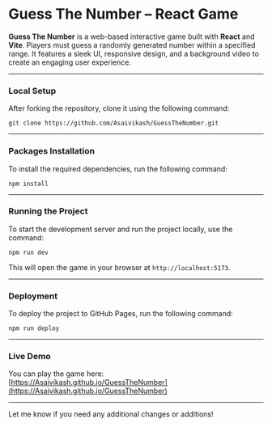 # Guess The Number – React Game

**Guess The Number** is a web-based interactive game built with **React** and **Vite**. Players must guess a randomly generated number within a specified range. It features a sleek UI, responsive design, and a background video to create an engaging user experience.

---

### Local Setup

After forking the repository, clone it using the following command:

```git clone https://github.com/Asaivikash/GuessTheNumber.git```

---

### Packages Installation

To install the required dependencies, run the following command:

```npm install```

---

### Running the Project

To start the development server and run the project locally, use the command:

```npm run dev```

This will open the game in your browser at `http://localhost:5173`.

---

### Deployment

To deploy the project to GitHub Pages, run the following command:

```npm run deploy```

---

### Live Demo

You can play the game here: [https://Asaivikash.github.io/GuessTheNumber](https://Asaivikash.github.io/GuessTheNumber)

---

Let me know if you need any additional changes or additions!
